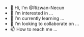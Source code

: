 - 👋 Hi, I’m @Rizwan-Necun
- 👀 I’m interested in ...
- 🌱 I’m currently learning ...
- 💞️ I’m looking to collaborate on ...
- 📫 How to reach me ...

<!---
Rizwan-Necun/Rizwan-Necun is a ✨ special ✨ repository because its `README.md` (this file) appears on your GitHub profile.
You can click the Preview link to take a look at your changes.
--->
